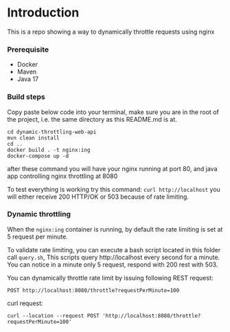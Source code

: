 # Introduction

This is a repo showing a way to dynamically throttle requests using nginx 

### Prerequisite 
* Docker
* Maven
* Java 17

### Build steps

Copy paste below code into your terminal, make sure you are in the root of the project, i.e. the same directory as this README.md is at.

```shell
cd dynamic-throttling-web-api
mvn clean install
cd ..
docker build . -t nginx:ing
docker-compose up -d
```
after these command you will have your nginx running at port 80, and java app controlling nginx throttling at 8080

To test everything is working try this command:
`curl http://localhost`
you will either receive 200 HTTP/OK or 503 because of rate limiting.

### Dynamic throttling

When the `nginx:ing` container is running, by default the rate limiting is set at 5 request per minute. 

To validate rate limiting, you can execute a bash script located in this folder call `query.sh`, This scripts query http://localhost every second for a minute. You can notice in a minute only 5 request, respond with 200 rest with 503.

You can dynamically throttle rate limit by issuing following REST request:
```shell
POST http://localhost:8080/throttle?requestPerMinute=100
```
curl request:
```shell
curl --location --request POST 'http://localhost:8080/throttle?requestPerMinute=100' 
```
